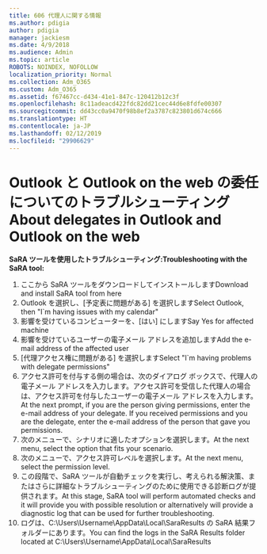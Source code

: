 ```yaml
---
title: 606 代理人に関する情報
ms.author: pdigia
author: pdigia
manager: jackiesm
ms.date: 4/9/2018
ms.audience: Admin
ms.topic: article
ROBOTS: NOINDEX, NOFOLLOW
localization_priority: Normal
ms.collection: Adm_O365
ms.custom: Adm_O365
ms.assetid: f67467cc-d434-41e1-847c-120412b12c3f
ms.openlocfilehash: 8c11adeacd422fdc82dd21cec44d6e8fdfe00307
ms.sourcegitcommit: dd43cc0a9470f98b8ef2a3787c823801d674c666
ms.translationtype: HT
ms.contentlocale: ja-JP
ms.lasthandoff: 02/12/2019
ms.locfileid: "29906629"
---
```

# <a name="troubleshooting-delegation-in-outlook-and-outlook-on-the-web"></a><span data-ttu-id="1bbda-102">Outlook と Outlook on the web の委任についてのトラブルシューティング</span><span class="sxs-lookup"><span data-stu-id="1bbda-102">About delegates in Outlook and Outlook on the web</span></span>

<span data-ttu-id="1bbda-103">**SaRA ツールを使用したトラブルシューティング:**</span><span class="sxs-lookup"><span data-stu-id="1bbda-103">**Troubleshooting with the SaRA tool:**</span></span>

1. <span data-ttu-id="1bbda-104">ここから SaRA ツールをダウンロードしてインストールします</span><span class="sxs-lookup"><span data-stu-id="1bbda-104">Download and install SaRA tool from here</span></span>
1. <span data-ttu-id="1bbda-105">Outlook を選択し、[予定表に問題がある] を選択します</span><span class="sxs-lookup"><span data-stu-id="1bbda-105">Select Outlook, then "I\`m having issues with my calendar"</span></span>
1. <span data-ttu-id="1bbda-106">影響を受けているコンピューターを、[はい] にします</span><span class="sxs-lookup"><span data-stu-id="1bbda-106">Say Yes for affected machine</span></span>
1. <span data-ttu-id="1bbda-107">影響を受けているユーザーの電子メール アドレスを追加します</span><span class="sxs-lookup"><span data-stu-id="1bbda-107">Add the e-mail address of the affected user</span></span>
1. <span data-ttu-id="1bbda-108">[代理アクセス権に問題がある] を選択します</span><span class="sxs-lookup"><span data-stu-id="1bbda-108">Select "I\`m having problems with delegate permissions"</span></span>
1. <span data-ttu-id="1bbda-p101">アクセス許可を付与する側の場合は、次のダイアログ ボックスで、代理人の電子メール アドレスを入力します。アクセス許可を受信した代理人の場合は、アクセス許可を付与したユーザーの電子メール アドレスを入力します。</span><span class="sxs-lookup"><span data-stu-id="1bbda-p101">At the next prompt, if you are the person giving permissions, enter the e-mail address of your delegate. If you received permissions and you are the delegate, enter the e-mail address of the person that gave you permissions.</span></span>
1. <span data-ttu-id="1bbda-111">次のメニューで、シナリオに適したオプションを選択します。</span><span class="sxs-lookup"><span data-stu-id="1bbda-111">At the next menu, select the option that fits your scenario.</span></span> 
1. <span data-ttu-id="1bbda-112">次のメニューで、アクセス許可レベルを選択します。</span><span class="sxs-lookup"><span data-stu-id="1bbda-112">At the next menu, select the permission level.</span></span>
1. <span data-ttu-id="1bbda-113">この段階で、SaRA ツールが自動チェックを実行し、考えられる解決策、またはさらに詳細なトラブルシューティングのために使用できる診断ログが提供されます。</span><span class="sxs-lookup"><span data-stu-id="1bbda-113">At this stage, SaRA tool will perform automated checks and it will provide you with possible resolution or alternatively will provide a diagnostic log that can be used for further troubleshooting.</span></span>
1. <span data-ttu-id="1bbda-114">ログは、C:\Users\Username\AppData\Local\SaraResults の SaRA 結果フォルダーにあります。</span><span class="sxs-lookup"><span data-stu-id="1bbda-114">You can find the logs in the SaRA Results folder located at C:\Users\Username\AppData\Local\SaraResults</span></span>
